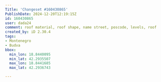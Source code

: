 ```yaml
---
Title: 'Changeset #160430865'
PublishDate: 2024-12-20T12:19:15Z
id: 160430865
user: dada24
comment: roof material, roof shape, name street, poscode, levels, roof colour
created_by: iD 2.30.4
tags:
- Montenegro
- Budva
bbox:
  min_lon: 18.8440095
  min_lat: 42.2935507
  max_lon: 18.8441685
  max_lat: 42.2936743

---
```

